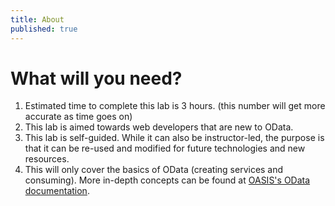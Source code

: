 ```yaml
---
title: About
published: true
---
```


# What will you need?

1. Estimated time to complete this lab is 3 hours. (this number will get more accurate as time goes on)
1. This lab is aimed towards web developers that are new to OData.
1. This lab is self-guided. While it can also be instructor-led, the purpose is that it can be re-used and modified for future technologies and new resources.
1. This will only cover the basics of OData (creating services and consuming). More in-depth concepts can be found at [OASIS's OData documentation](http://www.odata.org/documentation/).
